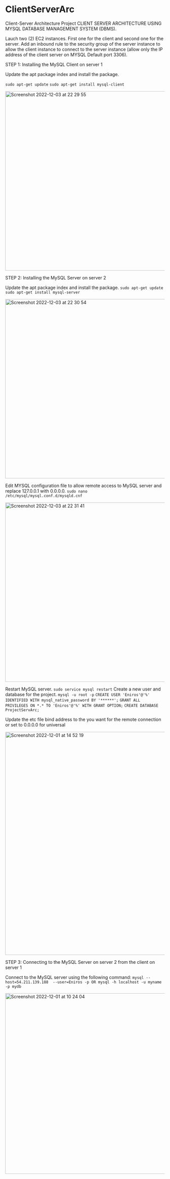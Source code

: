 # ClientServerArc
Client-Server Architecture Project
CLIENT SERVER ARCHITECTURE USING MYSQL DATABASE MANAGEMENT SYSTEM (DBMS).

Lauch two (2) EC2 instances. First one for the client and second one for the server. Add an inbound rule to the security group of the server instance to allow the client instance to connect to the server instance (allow only the IP address of the client server on MYSQL Default port 3306).

STEP 1: Installing the MySQL Client on server 1

Update the apt package index and install the package.

```sudo apt-get update```
```sudo apt-get install mysql-client```

<img width="567" alt="Screenshot 2022-12-03 at 22 29 55" src="https://user-images.githubusercontent.com/61475969/205464771-0da75698-f3cb-4e2d-b0ce-8eee7cf6772d.png">


STEP 2: Installing the MySQL Server on server 2

Update the apt package index and install the package.
```sudo apt-get update```
```sudo apt-get install mysql-server```

<img width="567" alt="Screenshot 2022-12-03 at 22 30 54" src="https://user-images.githubusercontent.com/61475969/205464801-37072fbd-0e74-4174-9a7e-099cd96b2289.png">


Edit MYSQL configuration file to allow remote access to MySQL server and replace 127.0.0.1 with 0.0.0.0.
```sudo nano /etc/mysql/mysql.conf.d/mysqld.cnf```

<img width="567" alt="Screenshot 2022-12-03 at 22 31 41" src="https://user-images.githubusercontent.com/61475969/205464816-f7cbc520-d72f-4305-bd4d-2c55d0cbd5bb.png">


Restart MySQL server.
```sudo service mysql restart```
Create a new user and database for the project.
```mysql -u root -p```
```CREATE USER 'Eniros'@'%' IDENTIFIED WITH mysql_native_password BY '******';```
```GRANT ALL PRIVILEGES ON *.* TO 'Eniros'@'%' WITH GRANT OPTION;```
```CREATE DATABASE ProjectServArc;```


Update the etc file bind address to the you want for the remote connection or set to 0.0.0.0 for universal

<img width="705" alt="Screenshot 2022-12-01 at 14 52 19" src="https://user-images.githubusercontent.com/61475969/205086191-33c9e948-0203-4160-9e2d-b6f6bb83174e.png">


STEP 3: Connecting to the MySQL Server on server 2 from the client on server 1

Connect to the MySQL server using the following command:
```mysql --host=54.211.139.188  --user=Eniros -p OR mysql -h localhost -u myname -p mydb```


<img width="571" alt="Screenshot 2022-12-01 at 10 24 04" src="https://user-images.githubusercontent.com/61475969/205028718-fcbdea5b-1916-4b38-a4aa-5e77fd1bfde3.png">
